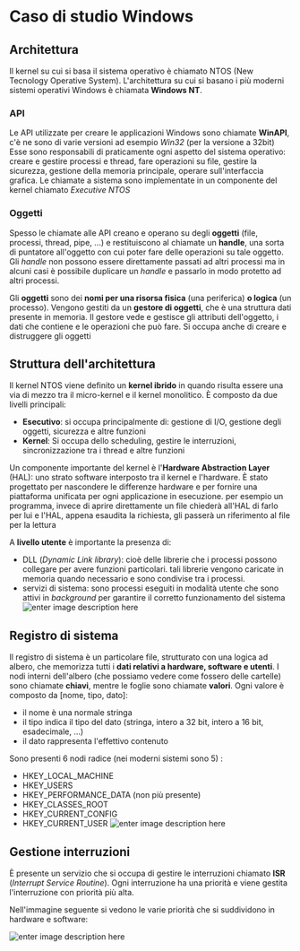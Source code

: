 ﻿# Caso di studio Windows

## Architettura

 Il kernel su cui si basa il sistema operativo è chiamato NTOS (New Tecnology Operative System).
 L'architettura su cui si basano i più moderni sistemi operativi Windows è chiamata **Windows NT**.
 
### API

Le API utilizzate per creare le applicazioni Windows sono chiamate **WinAPI**, c'è ne sono di varie versioni ad esempio *Win32* (per la versione a 32bit)
Esse sono responsabili di praticamente ogni aspetto del sistema operativo: creare e gestire processi e thread, fare operazioni su file, gestire la sicurezza, gestione della memoria principale, operare sull'interfaccia grafica.
Le chiamate a sistema sono implementate in un componente del kernel chiamato *Executive NTOS*

### Oggetti

Spesso le chiamate alle API creano e operano su degli **oggetti** (file, processi, thread, pipe, ...) e restituiscono al chiamate un **handle**, una sorta di puntatore all'oggetto con cui poter fare delle operazioni su tale oggetto.
Gli *handle* non possono essere direttamente passati ad altri processi ma in alcuni casi è possibile duplicare un *handle* e passarlo in modo protetto ad altri processi.

Gli **oggetti** sono dei **nomi per una risorsa fisica** (una periferica) **o logica** (un processo).
Vengono gestiti da un **gestore di oggetti**, che è una struttura dati presente in memoria.
Il gestore vede e gestisce gli attributi dell'oggetto, i dati che contiene e le operazioni che può fare. Si occupa anche di creare e distruggere gli oggetti

## Struttura dell'architettura

Il kernel NTOS viene definito un **kernel ibrido** in quando risulta essere una via di mezzo tra il micro-kernel e il kernel monolitico.
È composto da due livelli principali:
- **Esecutivo**: si occupa principalmente di: gestione di I/O, gestione degli oggetti, sicurezza e altre funzioni
- **Kernel**: Si occupa dello scheduling, gestire le interruzioni, sincronizzazione tra i thread e altre funzioni

Un componente importante del kernel è l'**Hardware Abstraction Layer** (HAL): uno strato software interposto tra il kernel e l'hardware. È stato progettato per nascondere le differenze hardware e per fornire una piattaforma unificata per ogni applicazione in esecuzione.
per esempio un programma, invece di aprire direttamente un file chiederà all'HAL di farlo per lui e l'HAL, appena esaudita la richiesta, gli passerà un riferimento al file per la lettura


A **livello utente** è importante la presenza di:
- DLL (*Dynamic Link library*): cioè delle librerie che i processi possono collegare per avere funzioni particolari. tali librerie vengono caricate in memoria quando necessario e sono condivise tra i processi.
- servizi di sistema: sono processi eseguiti in modalità utente che sono attivi in *background* per garantire il corretto funzionamento del sistema
![enter image description here](https://i.ibb.co/FYbTwGn/image.png)


## Registro di sistema

Il registro di sistema è un particolare file, strutturato con una logica ad albero, che memorizza tutti i **dati relativi a hardware, software e utenti**.
I nodi interni dell'albero (che possiamo vedere come fossero delle cartelle) sono chiamate **chiavi**, mentre le foglie sono chiamate **valori**. Ogni valore è composto da [nome, tipo, dato]:
- il nome è una normale stringa
- il tipo indica il tipo del dato (stringa, intero a 32 bit, intero a 16 bit, esadecimale, ...)
- il dato rappresenta l'effettivo contenuto

Sono presenti 6 nodi radice (nei moderni sistemi sono 5) :
- HKEY_LOCAL_MACHINE
- HKEY_USERS
- HKEY_PERFORMANCE_DATA (non più presente)
- HKEY_CLASSES_ROOT
- HKEY_CURRENT_CONFIG
- HKEY_CURRENT_USER
![enter image description here](https://i.ibb.co/tzL9wdN/registri.png)

## Gestione interruzioni

È presente un servizio che si occupa di gestire le interruzioni chiamato **ISR** (*Interrupt Service Routine*). Ogni interruzione ha una priorità e viene gestita l'interruzione con priorità più alta.

Nell'immagine seguente si vedono le varie priorità che si suddividono in hardware e software:

![enter image description here](https://i.ibb.co/54nyMSC/image.png)



